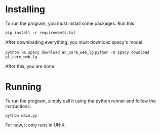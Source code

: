 # Installing
To run the program, you must install some packages. Run this: 

`pip install -r requirements.txt`

After downloading everything, you must download spacy's model.

`python -m spacy download en_core_web_lg`
`python -m spacy download pt_core_web_lg`


After this, you are done.

# Running
To run the program, simply call it using the python runner and follow the instructions:

`python main.py`

For now, it only runs in UNIX.